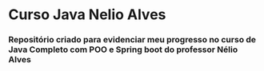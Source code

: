 # Curso Java Nelio Alves

### Repositório criado para evidenciar meu progresso no curso de Java Completo com POO e Spring boot do professor Nélio Alves
